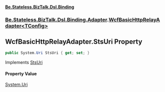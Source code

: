 #### [Be.Stateless.BizTalk.Dsl.Binding](README.md 'README')
### [Be.Stateless.BizTalk.Dsl.Binding.Adapter](Be.Stateless.BizTalk.Dsl.Binding.Adapter.md 'Be.Stateless.BizTalk.Dsl.Binding.Adapter').[WcfBasicHttpRelayAdapter&lt;TConfig&gt;](WcfBasicHttpRelayAdapter_TConfig_.md 'Be.Stateless.BizTalk.Dsl.Binding.Adapter.WcfBasicHttpRelayAdapter<TConfig>')

## WcfBasicHttpRelayAdapter<TConfig>.StsUri Property

```csharp
public System.Uri StsUri { get; set; }
```

Implements [StsUri](IAdapterConfigAccessControlService.StsUri.md 'Be.Stateless.BizTalk.Dsl.Binding.Adapter.IAdapterConfigAccessControlService.StsUri')

#### Property Value
[System.Uri](https://docs.microsoft.com/en-us/dotnet/api/System.Uri 'System.Uri')